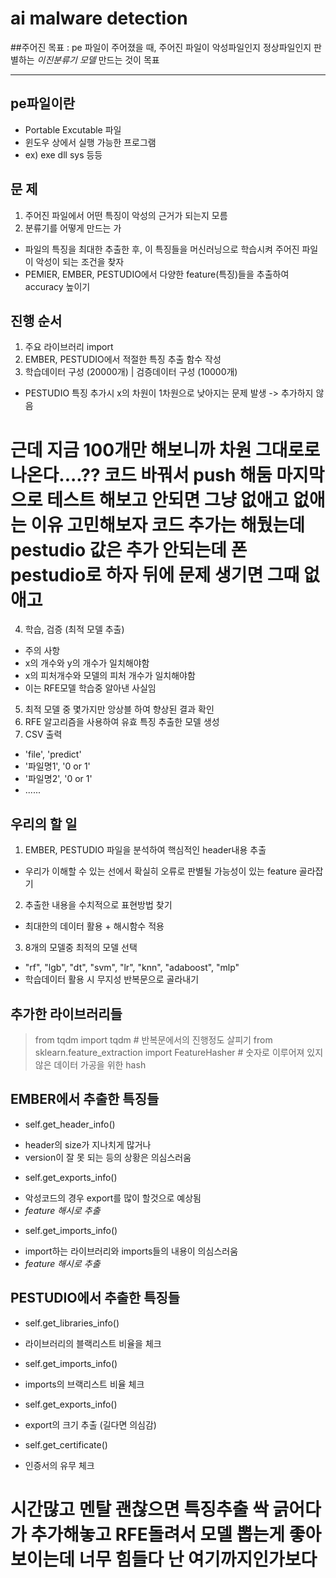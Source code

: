 # ai malware detection

##주어진 목표 : pe 파일이 주어졌을 때, 주어진 파일이 악성파일인지 정상파일인지 판별하는 *이진분류기 모델* 만드는 것이 목표

---

## pe파일이란 
+ Portable Excutable 파일
+ 윈도우 상에서 실행 가능한 프로그램
+ ex) exe dll sys 등등

## 문 제 
1. 주어진 파일에서 어떤 특징이 악성의 근거가 되는지 모름
2. 분류기를 어떻게 만드는 가
 + 파일의 특징을 최대한 추출한 후, 이 특징들을 머신러닝으로 학습시켜 주어진 파일이 악성이 되는 조건을 찾자
  + PEMIER, EMBER, PESTUDIO에서 다양한 feature(특징)들을 추출하여 accuracy 높이기

## 진행 순서
1. 주요 라이브러리  import
2. EMBER, PESTUDIO에서 적절한 특징 추출 함수 작성
3. 학습데이터 구성 (20000개) | 검증데이터 구성 (10000개)
 + PESTUDIO 특징 추가시 x의 차원이 1차원으로 낮아지는 문제 발생 -> 추가하지 않음
 # 근데 지금 100개만 해보니까 차원 그대로로 나온다....?? 코드 바꿔서 push 해둠 마지막으로 테스트 해보고 안되면 그냥 없애고 없애는 이유 고민해보자 코드 추가는 해뒀는데 pestudio 값은 추가 안되는데 폰 pestudio로 하자 뒤에 문제 생기면 그때 없애고 
4. 학습, 검증 (최적 모델 추출)
 - 주의 사항
  - x의 개수와 y의 개수가 일치해야함
  - x의 피처개수와 모델의 피처 개수가 일치해야함
  - 이는 RFE모델 학습중 알아낸 사실임
5. 최적 모델 중 몇가지만 앙상블 하여 향상된 결과 확인
6. RFE 알고리즘을 사용하여 유효 특징 추출한 모델 생성
7. CSV 출력
 - 'file', 'predict'
 - '파일명1', '0 or 1'
 - '파일명2', '0 or 1'
 - ......
 




## 우리의 할 일
1. EMBER, PESTUDIO 파일을 분석하여 핵심적인 header내용 추출
 + 우리가 이해할 수 있는 선에서 확실히 오류로 판별될 가능성이 있는 feature 골라잡기
2. 추출한 내용을 수치적으로 표현방법 찾기
 + 최대한의 데이터 활용 + 해시함수 적용
3. 8개의 모델중 최적의 모델 선택
 + "rf", "lgb", "dt", "svm", "lr", "knn", "adaboost", "mlp"
 + 학습데이터 활용 시 무지성 반복문으로 골라내기

## 추가한 라이브러리들
 >from tqdm import tqdm # 반복문에서의 진행정도 살피기
 >from sklearn.feature_extraction import FeatureHasher # 숫자로 이루어져 있지 않은 데이터 가공을 위한 hash

## EMBER에서 추출한 특징들
+ self.get_header_info()
 - header의 size가 지나치게 많거나
 - version이 잘 못 되는 등의 상황은 의심스러움
+ self.get_exports_info()
 - 악성코드의 경우 export를 많이 할것으로 예상됨
 - *feature 해시로 추출*
+ self.get_imports_info()
 - import하는 라이브러리와 imports들의 내용이 의심스러움
 - *feature 해시로 추출*

## PESTUDIO에서 추출한 특징들
+ self.get_libraries_info()
 - 라이브러리의 블랙리스트 비율을 체크
+ self.get_imports_info()
 - imports의 브랙리스트 비율 체크
+ self.get_exports_info()
 - export의 크기 추출 (길다면 의심감)
+ self.get_certificate()
 - 인증서의 유무 체크

 # 시간많고 멘탈 괜찮으면 특징추출 싹 긁어다가 추가해놓고 RFE돌려서 모델 뽑는게 좋아보이는데 너무 힘들다 난 여기까지인가보다